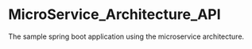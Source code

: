 # MicroService_Architecture_API
The sample spring boot application using the microservice architecture.
